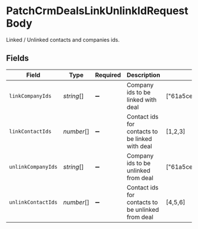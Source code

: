 # PatchCrmDealsLinkUnlinkIdRequestBody

Linked / Unlinked contacts and companies ids.


## Fields

| Field                                                                              | Type                                                                               | Required                                                                           | Description                                                                        | Example                                                                            |
| ---------------------------------------------------------------------------------- | ---------------------------------------------------------------------------------- | ---------------------------------------------------------------------------------- | ---------------------------------------------------------------------------------- | ---------------------------------------------------------------------------------- |
| `linkCompanyIds`                                                                   | *string*[]                                                                         | :heavy_minus_sign:                                                                 | Company ids to be linked with deal                                                 | ["61a5ce58c5d4795761045990","61a5ce58c5d4795761045991","61a5ce58c5d4795761045992"] |
| `linkContactIds`                                                                   | *number*[]                                                                         | :heavy_minus_sign:                                                                 | Contact ids for contacts to be linked with deal                                    | [1,2,3]                                                                            |
| `unlinkCompanyIds`                                                                 | *string*[]                                                                         | :heavy_minus_sign:                                                                 | Company ids to be unlinked from deal                                               | ["61a5ce58c5d4795761045994","61a5ce58c5d479576104595","61a5ce58c5d4795761045996"]  |
| `unlinkContactIds`                                                                 | *number*[]                                                                         | :heavy_minus_sign:                                                                 | Contact ids for contacts to be unlinked from deal                                  | [4,5,6]                                                                            |